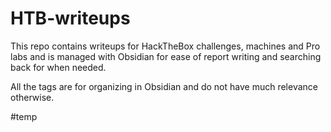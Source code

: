 # HTB-writeups
This repo contains writeups for HackTheBox challenges, machines and Pro labs and is managed with Obsidian for ease of report writing and searching back for when needed.

All the tags are for organizing in Obsidian and do not have much relevance otherwise.

#temp